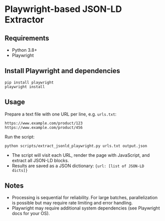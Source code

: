 # Playwright-based JSON-LD Extractor

## Requirements
- Python 3.8+
- Playwright

## Install Playwright and dependencies

```
pip install playwright
playwright install
```

## Usage

Prepare a text file with one URL per line, e.g. `urls.txt`:

```
https://www.example.com/product/123
https://www.example.com/product/456
```

Run the script:

```
python scripts/extract_jsonld_playwright.py urls.txt output.json
```

- The script will visit each URL, render the page with JavaScript, and extract all JSON-LD blocks.
- Results are saved as a JSON dictionary: `{url: [list of JSON-LD dicts]}`

## Notes
- Processing is sequential for reliability. For large batches, parallelization is possible but may require rate limiting and error handling.
- Playwright may require additional system dependencies (see Playwright docs for your OS).
